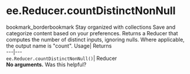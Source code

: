  
#  ee.Reducer.countDistinctNonNull 
bookmark_borderbookmark Stay organized with collections  Save and categorize content based on your preferences.
Returns a Reducer that computes the number of distinct inputs, ignoring nulls. Where applicable, the output name is "count". 
Usage| Returns  
---|---  
`ee.Reducer.countDistinctNonNull()`| Reducer  
**No arguments.**
Was this helpful?
